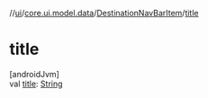 //[ui](../../../index.md)/[core.ui.model.data](../index.md)/[DestinationNavBarItem](index.md)/[title](title.md)

# title

[androidJvm]\
val [title](title.md): [String](https://kotlinlang.org/api/latest/jvm/stdlib/kotlin/-string/index.html)
